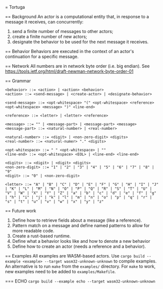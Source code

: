 = Tortuga

== Background
An actor is a computational entity that, in response to a message it receives, can concurrently:

1. send a finite number of messages to other actors;
1. create a finite number of new actors;
1. designate the behavior to be used for the next message it receives.

== Behavior
Behaviors are executed in the context of an actor's continuation for a specific message.

== Network
All numbers are in network byte order (i.e. big endian). See https://tools.ietf.org/html/draft-newman-network-byte-order-01

== Grammar
```bnf
<behavior> ::= <action> | <action> <behavior>
<action> ::= <send-message> | <create-actor> | <designate-behavior>

<send-message> ::= <opt-whitespace> "(" <opt-whitespace> <reference> <opt-whitespace> <message> ")" <line-end>

<reference> ::= <letter> | <letter> <reference>

<message> ::= "" | <message-part> | <message-part> <message>
<message-part> ::= <natural-number> | <real-number>

<natural-number> ::= <digit> | <non-zero-digit> <digits>
<real-number> ::= <natural-numer> "." <digits>

<opt-whitespace> ::= " " <opt-whitespace> | ""
<line-end> ::= <opt-whitespace> <EOL> | <line-end> <line-end>

<digits> ::= <digit> | <digit> <digits>
<non-zero-digit> ::= "1" | "2" | "3" | "4" | "5" | "6" | "7" | "8" | "9"
<digit> ::= "0" | <non-zero-digit>

<letter> ::= "A" | "B" | "C" | "D" | "E" | "F" | "G" | "H" | "I" | "J" | "K" | "L" | "M" | "N" | "O" | "P" | "Q" | "R" | "S" | "T" | "U" | "V" | "W" | "X" | "Y" | "Z" | "a" | "b" | "c" | "d" | "e" | "f" | "g" | "h" | "i" | "j" | "k" | "l" | "m" | "n" | "o" | "p" | "q" | "r" | "s" | "t" | "u" | "v" | "w" | "x" | "y" | "z"
```

== Future work
1. Define how to retrieve fields about a message (like a reference).
1. Pattern match on a message and define named patterns to allow for more readable code.
1. Create a rust-based runtime.
1. Define what a behavior looks like and how to denote a new behavior
1. Define how to create an actor (needs a reference and a behavior).


== Examples
All examples are WASM-based actors. Use `cargo build --example <example> --target wasm32-unknown-unknown` to compile examples. An alternative is to run `make` from the `examples/` directory. For `make` to work, new examples need to be added to `examples/Makefile`.

=== ECHO
`cargo build --example echo --target wasm32-unknown-unknown`
